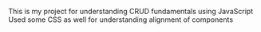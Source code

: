 This is my project for understanding CRUD fundamentals using JavaScript
Used some CSS as well for understanding alignment of components
